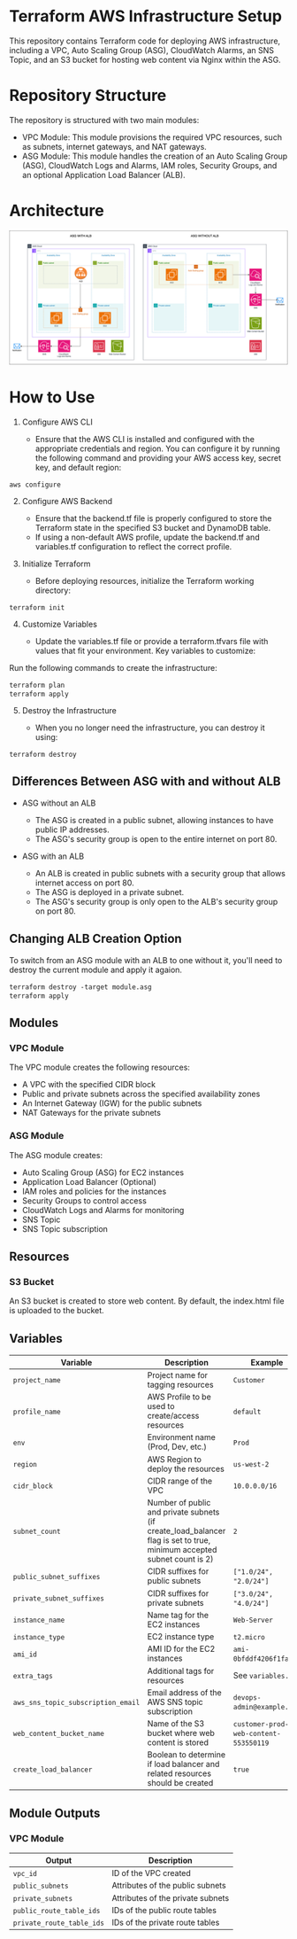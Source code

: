# Terraform AWS Infrastructure Setup

This repository contains Terraform code for deploying AWS infrastructure, including a VPC, Auto Scaling Group (ASG), CloudWatch Alarms, an SNS Topic, and an S3 bucket for hosting web content via Nginx within the ASG.

# Repository Structure

The repository is structured with two main modules:

- VPC Module: This module provisions the required VPC resources, such as subnets, internet gateways, and NAT gateways.
- ASG Module: This module handles the creation of an Auto Scaling Group (ASG), CloudWatch Logs and Alarms, IAM roles, Security Groups, and an optional Application Load Balancer (ALB).

# Architecture

![Alt text](architecture.png)

# How to Use

1. Configure AWS CLI
   
   - Ensure that the AWS CLI is installed and configured with the appropriate credentials and region. You can configure it by running the following command and providing your AWS access key, secret key, and default region:

```
aws configure
```

2. Configure AWS Backend

   - Ensure that the backend.tf file is properly configured to store the Terraform state in the specified S3 bucket and DynamoDB table.
   - If using a non-default AWS profile, update the backend.tf and variables.tf configuration to reflect the correct profile.

3. Initialize Terraform
   
   - Before deploying resources, initialize the Terraform working directory:

```
terraform init
```

4. Customize Variables
   
   - Update the variables.tf file or provide a terraform.tfvars file with values that fit your environment. Key variables to customize:

Run the following commands to create the infrastructure:

```
terraform plan
terraform apply
```

5. Destroy the Infrastructure
   
   - When you no longer need the infrastructure, you can destroy it using:

```
terraform destroy
```

##  Differences Between ASG with and without ALB

- ASG without an ALB

  - The ASG is created in a public subnet, allowing instances to have public IP addresses.
  - The ASG's security group is open to the entire internet on port 80.

- ASG with an ALB

  - An ALB is created in public subnets with a security group that allows internet access on port 80.
  - The ASG is deployed in a private subnet.
  - The ASG's security group is only open to the ALB's security group on port 80.

## Changing ALB Creation Option

To switch from an ASG module with an ALB to one without it, you'll need to destroy the current module and apply it agaion.

```
terraform destroy -target module.asg
terraform apply
```

## Modules

### VPC Module

The VPC module creates the following resources:

- A VPC with the specified CIDR block
- Public and private subnets across the specified availability zones
- An Internet Gateway (IGW) for the public subnets
- NAT Gateways for the private subnets

### ASG Module

The ASG module creates:

- Auto Scaling Group (ASG) for EC2 instances
- Application Load Balancer (Optional)
- IAM roles and policies for the instances
- Security Groups to control access
- CloudWatch Logs and Alarms for monitoring
- SNS Topic
- SNS Topic subscription

## Resources

### S3 Bucket

An S3 bucket is created to store web content. By default, the index.html file is uploaded to the bucket.

## Variables

| Variable                           | Description                                                                                                            | Example                               |
| ---------------------------------- | ---------------------------------------------------------------------------------------------------------------------- | ------------------------------------- |
| `project_name`                     | Project name for tagging resources                                                                                     | `Customer`                            |
| `profile_name`                     | AWS Profile to be used to create/access resources                                                                      | `default`                             |
| `env`                              | Environment name (Prod, Dev, etc.)                                                                                     | `Prod`                                |
| `region`                           | AWS Region to deploy the resources                                                                                     | `us-west-2`                           |
| `cidr_block`                       | CIDR range of the VPC                                                                                                  | `10.0.0.0/16`                         |
| `subnet_count`                     | Number of public and private subnets (if create_load_balancer flag is set to true, minimum accepted subnet count is 2) | `2`                                   |
| `public_subnet_suffixes`           | CIDR suffixes for public subnets                                                                                       | `["1.0/24", "2.0/24"]`                |
| `private_subnet_suffixes`          | CIDR suffixes for private subnets                                                                                      | `["3.0/24", "4.0/24"]`                |
| `instance_name`                    | Name tag for the EC2 instances                                                                                         | `Web-Server`                          |
| `instance_type`                    | EC2 instance type                                                                                                      | `t2.micro`                            |
| `ami_id`                           | AMI ID for the EC2 instances                                                                                           | `ami-0bfddf4206f1fa7b9`               |
| `extra_tags`                       | Additional tags for resources                                                                                          | See `variables.tf`                    |
| `aws_sns_topic_subscription_email` | Email address of the AWS SNS topic subscription                                                                        | `devops-admin@example.com`            |
| `web_content_bucket_name`          | Name of the S3 bucket where web content is stored                                                                      | `customer-prod-web-content-553550119` |
| `create_load_balancer`             | Boolean to determine if load balancer and related resources should be created                                          | `true`                                |

## Module Outputs

### VPC Module

| Output                    | Description                       |
| ------------------------- | --------------------------------- |
| `vpc_id`                  | ID of the VPC created             |
| `public_subnets`          | Attributes of the public subnets  |
| `private_subnets`         | Attributes of the private subnets |
| `public_route_table_ids`  | IDs of the public route tables    |
| `private_route_table_ids` | IDs of the private route tables   |
